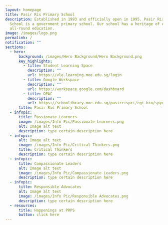 ```yaml
---
layout: homepage
title: Pasir Ris Primary School
description: Established in 1993 and officially open in 1995. Pasir Ris Primary
  School is a government primary school. Our school has a heritage of excellent
  all-round education.
image: /images/logo.png
permalink: /
notification: ""
sections:
  - hero:
      background: /images/Hero Background/Hero Background.png
      key_highlights:
        - title: Student Learning Space
          description: ""
          url: https://vle.learning.moe.edu.sg/login
        - title: Google Workspace
          description: ""
          url: https://workspace.google.com/dashboard
        - title: OPAC
          description: ""
          url: https://schoolibrary.moe.edu.sg/pasirrispri/cgi-bin/spydus.exe/MSGTRN/WPAC/HOME
      title: Pasir Ris Primary School
  - infopic:
      title: Passionate Learners
      image: /images/Info Pic/Passionate Learners.png
      alt: Image alt text
      description: type certain description here
  - infopic:
      alt: Image alt text
      image: /images/Info Pic/Critical Thinkers.png
      title: Critical Thinkers
      description: type certain description here
  - infopic:
      title: Compassionate Leaders
      alt: Image alt text
      image: /images/Info Pic/Compassionate Leaders.png
      description: type certain description here
  - infopic:
      title: Responsible Advocates
      alt: Image alt text
      image: /images/Info Pic/Responsible Advocates.png
      description: type certain description here
  - resources:
      title: Happenings at PRPS
      button: click here
---
```

